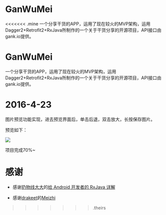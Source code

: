 # GanWuMei
<<<<<<< .mine
一个分享干货的APP，运用了现在较火的MVP架构，运用Dagger2+Retrofit2+RxJava所制作的一个关于干货分享的开源项目，API接口由gank.io提供。

# GanWuMei
一个分享干货的APP，运用了现在较火的MVP架构，运用Dagger2+Retrofit2+RxJava所制作的一个关于干货分享的开源项目，API接口由gank.io提供。

# 2016-4-23
图片预览功能实现，进去预览界面后，单击后退，双击放大，长按保存图片。

预览如下：

![](http://7xs99u.com1.z0.glb.clouddn.com/image%2Fgif%2FGanWu.gif)

项目完成70%~
# 感谢

- 感谢[扔物线大大](https://github.com/rengwuxian)的[给 Android 开发者的 RxJava 详解](http://gank.io/post/560e15be2dca930e00da1083)

- 感谢[drakeet](https://drakeet.me/)的[Meizhi](https://github.com/drakeet/Meizhi)









>>>>>>> .theirs

